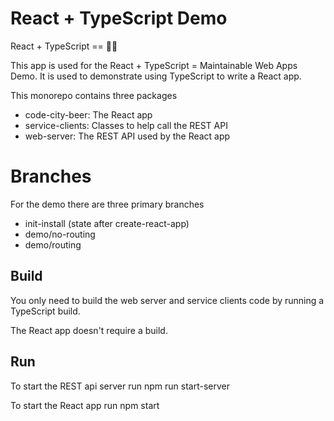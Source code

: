 # React + TypeScript Demo

React + TypeScript == 🌈🦄

This app is used for the React + TypeScript = Maintainable Web Apps Demo.
It is used to demonstrate using TypeScript to write a React app.

This monorepo contains three packages
- code-city-beer: The React app
- service-clients: Classes to help call the REST API
- web-server: The REST API used by the React app

# Branches

For the demo there are three primary branches

- init-install (state after create-react-app)
- demo/no-routing
- demo/routing

## Build
You only need to build the web server and service clients code by running a TypeScript build.

The React app doesn't require a build.

## Run

To start the REST api server run
    npm run start-server

To start the React app run
    npm start
